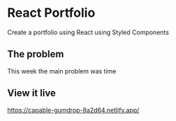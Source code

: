 # React Portfolio
Create a portfolio using React using Styled Components 

## The problem
This week the main problem was time 

## View it live
https://capable-gumdrop-8a2d64.netlify.app/
